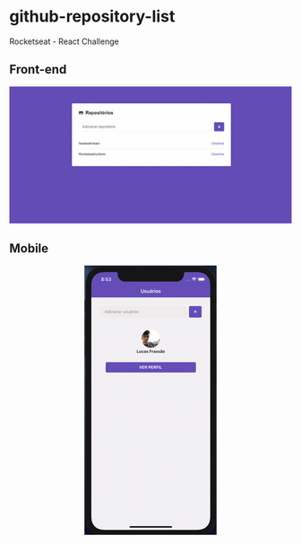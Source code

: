 # github-repository-list
Rocketseat - React Challenge

## Front-end
<p align="center">
  <img src=".github/frontend.gif" />
</p>

## Mobile
<p align="center">
  <img src=".github/mobile.gif" />
</p>
